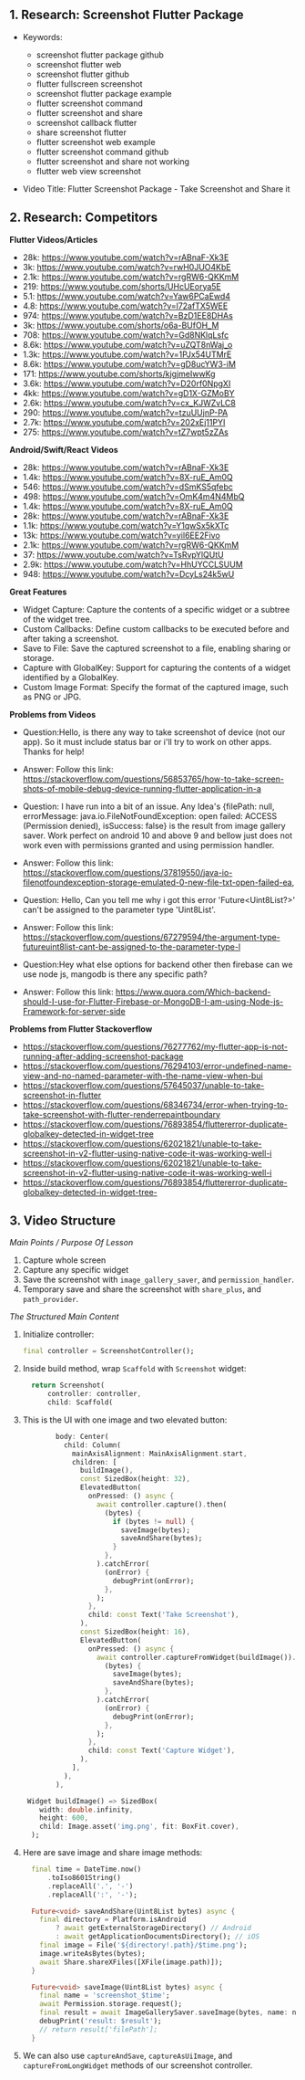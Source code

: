 ## 1. Research: Screenshot Flutter Package

- Keywords:
    - screenshot flutter package github
    - screenshot flutter web
    - screenshot flutter github
    - flutter fullscreen screenshot
    - screenshot flutter package example
    - flutter screenshot command
    - flutter screenshot and share
    - screenshot callback flutter
    - share screenshot flutter
    - flutter screenshot web example
    - flutter screenshot command github
    - flutter screenshot and share not working
    - flutter web view screenshot

- Video Title: Flutter Screenshot Package - Take Screenshot and Share it

## 2. Research: Competitors

**Flutter Videos/Articles**

- 28k: https://www.youtube.com/watch?v=rABnaF-Xk3E
- 3k: https://www.youtube.com/watch?v=rwH0JUO4KbE
- 2.1k: https://www.youtube.com/watch?v=rgRW6-QKKmM
- 219: https://www.youtube.com/shorts/UHcUEorya5E
- 5.1: https://www.youtube.com/watch?v=Yaw6PCaEwd4
- 4.8: https://www.youtube.com/watch?v=l72afTX5WEE
- 974: https://www.youtube.com/watch?v=BzD1EE8DHAs
- 3k: https://www.youtube.com/shorts/o6a-BUfOH_M
- 708: https://www.youtube.com/watch?v=Gd8NKlqLsfc
- 8.6k: https://www.youtube.com/watch?v=uZQT8nWaj_o
- 1.3k: https://www.youtube.com/watch?v=1PJx54UTMrE
- 8.6k: https://www.youtube.com/watch?v=gD8ucYW3-iM
- 171: https://www.youtube.com/shorts/kjgjmeIwwKg
- 3.6k: https://www.youtube.com/watch?v=D20rf0NpgXI
- 4kk: https://www.youtube.com/watch?v=gD1X-GZMoBY
- 2.6k: https://www.youtube.com/watch?v=cx_KJWZvLC8
- 290: https://www.youtube.com/watch?v=tzuUUjnP-PA
- 2.7k: https://www.youtube.com/watch?v=202xEj11PYI
- 275: https://www.youtube.com/watch?v=tZ7wpt5zZAs

**Android/Swift/React Videos**

- 28k: https://www.youtube.com/watch?v=rABnaF-Xk3E
- 1.4k: https://www.youtube.com/watch?v=8X-ruE_Am0Q
- 546: https://www.youtube.com/watch?v=dSmKS5qfebc
- 498: https://www.youtube.com/watch?v=OmK4m4N4MbQ
- 1.4k: https://www.youtube.com/watch?v=8X-ruE_Am0Q
- 28k: https://www.youtube.com/watch?v=rABnaF-Xk3E
- 1.1k: https://www.youtube.com/watch?v=Y1qwSx5kXTc
- 13k: https://www.youtube.com/watch?v=yil6EE2Fivo
- 2.1k: https://www.youtube.com/watch?v=rgRW6-QKKmM
- 37: https://www.youtube.com/watch?v=TsRvpYlQUtU
- 2.9k: https://www.youtube.com/watch?v=HhUYCCLSUUM
- 948: https://www.youtube.com/watch?v=DcyLs24k5wU

**Great Features**

- Widget Capture: Capture the contents of a specific widget or a subtree of the widget tree.
- Custom Callbacks: Define custom callbacks to be executed before and after taking a screenshot.
- Save to File: Save the captured screenshot to a file, enabling sharing or storage.
- Capture with GlobalKey: Support for capturing the contents of a widget identified by a GlobalKey.
- Custom Image Format: Specify the format of the captured image, such as PNG or JPG.

**Problems from Videos**

- Question:Hello, is there any way to take screenshot of device (not our app). So it must include
  status bar or i'll try to work on other apps. Thanks for help!
- Answer: Follow this
  link: https://stackoverflow.com/questions/56853765/how-to-take-screen-shots-of-mobile-debug-device-running-flutter-application-in-a

- Question: I have run into a bit of an issue. Any Idea's {filePath: null, errorMessage:
  java.io.FileNotFoundException: open failed: ACCESS (Permission denied), isSuccess: false} is the
  result from image gallery saver. Work perfect on android 10 and above 9 and bellow just does not
  work even with permissions granted and using permission handler.
- Answer: Follow this
  link: https://stackoverflow.com/questions/37819550/java-io-filenotfoundexception-storage-emulated-0-new-file-txt-open-failed-ea,
- Question: Hello, Can you tell me why i got this error 'Future<Uint8List?>' can't be assigned to
  the parameter type 'Uint8List'.
- Answer: Follow this
  link: https://stackoverflow.com/questions/67279594/the-argument-type-futureuint8list-cant-be-assigned-to-the-parameter-type-l

- Question:Hey what else options for backend other then firebase can we use node js, mangodb is
  there any specific path?
- Answer: Follow this
  link: https://www.quora.com/Which-backend-should-I-use-for-Flutter-Firebase-or-MongoDB-I-am-using-Node-js-Framework-for-server-side

**Problems from Flutter Stackoverflow**

- https://stackoverflow.com/questions/76277762/my-flutter-app-is-not-running-after-adding-screenshot-package
- https://stackoverflow.com/questions/76294103/error-undefined-name-view-and-no-named-parameter-with-the-name-view-when-bui
- https://stackoverflow.com/questions/57645037/unable-to-take-screenshot-in-flutter
- https://stackoverflow.com/questions/68346734/error-when-trying-to-take-screenshot-with-flutter-renderrepaintboundary
- https://stackoverflow.com/questions/76893854/fluttererror-duplicate-globalkey-detected-in-widget-tree
- https://stackoverflow.com/questions/62021821/unable-to-take-screenshot-in-v2-flutter-using-native-code-it-was-working-well-i
- https://stackoverflow.com/questions/62021821/unable-to-take-screenshot-in-v2-flutter-using-native-code-it-was-working-well-i
- https://stackoverflow.com/questions/76893854/fluttererror-duplicate-globalkey-detected-in-widget-tree-

## 3. Video Structure

*Main Points / Purpose Of Lesson*

1. Capture whole screen
2. Capture any specific widget
3. Save the screenshot with `image_gallery_saver`, and `permission_handler`.
4. Temporary save and share the screenshot with `share_plus`, and `path_provider`.

*The Structured Main Content*

1. Initialize controller:
    ```dart
    final controller = ScreenshotController();
    ```
2. Inside build method, wrap `Scaffold` with `Screenshot` widget:
    ```dart
      return Screenshot(
          controller: controller,
          child: Scaffold(
    ```
3. This is the UI with one image and two elevated button:
    ```dart
            body: Center(
              child: Column(
                mainAxisAlignment: MainAxisAlignment.start,
                children: [
                  buildImage(),
                  const SizedBox(height: 32),
                  ElevatedButton(
                    onPressed: () async {
                      await controller.capture().then(
                        (bytes) {
                          if (bytes != null) {
                            saveImage(bytes);
                            saveAndShare(bytes);
                          }
                        },
                      ).catchError(
                        (onError) {
                          debugPrint(onError);
                        },
                      );
                    },
                    child: const Text('Take Screenshot'),
                  ),
                  const SizedBox(height: 16),
                  ElevatedButton(
                    onPressed: () async {
                      await controller.captureFromWidget(buildImage()).then(
                        (bytes) {
                          saveImage(bytes);
                          saveAndShare(bytes);
                        },
                      ).catchError(
                        (onError) {
                          debugPrint(onError);
                        },
                      );
                    },
                    child: const Text('Capture Widget'),
                  ),
                ],
              ),
            ),
   
     Widget buildImage() => SizedBox(
        width: double.infinity,
        height: 600,
        child: Image.asset('img.png', fit: BoxFit.cover),
      );
    ```
4. Here are save image and share image methods:
    ```dart
      final time = DateTime.now()
          .toIso8601String()
          .replaceAll('.', '-')
          .replaceAll(':', '-');
    
      Future<void> saveAndShare(Uint8List bytes) async {
        final directory = Platform.isAndroid
            ? await getExternalStorageDirectory() // Android
            : await getApplicationDocumentsDirectory(); // iOS
        final image = File('${directory!.path}/$time.png');
        image.writeAsBytes(bytes);
        await Share.shareXFiles([XFile(image.path)]);
      }
    
      Future<void> saveImage(Uint8List bytes) async {
        final name = 'screenshot_$time';
        await Permission.storage.request();
        final result = await ImageGallerySaver.saveImage(bytes, name: name);
        debugPrint('result: $result');
        // return result['filePath'];
      }
    ```
5. We can also use `captureAndSave`, `captureAsUiImage`, and `captureFromLongWidget` methods of our
screenshot controller.